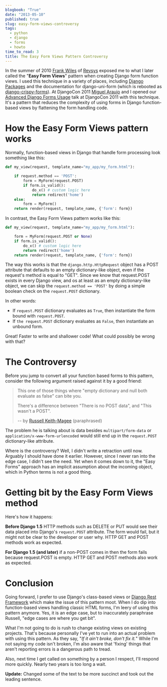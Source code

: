 ```yaml
---
blogbook: "True"
date: "2013-05-10"
published: true
slug: easy-form-views-controversy
tags:
  - python
  - django
  - forms
  - howto
time_to_read: 3
title: The Easy Form Views Pattern Controversy
---
```


In the summer of 2010 [Frank Wiles](https://twitter.com/fwiles) of
[Revsys](https://revsys.com) exposed me to what I later called the
"**Easy Form Views**" pattern when creating Django form function
views. I used this technique in a variety of places, including [Django
Packages](https://www.djangopackages.com) and the documentation for
django-uni-form (which is rebooted as
[django-crispy-forms](https://github.com/maraujop/django-crispy-forms)).
At DjangoCon 2011 [Miguel Araujo](https://tothinkornottothink.com/) and I
opened our [Advanced Django Forms
Usage](https://lanyrd.com/2011/djangocon-us/shbrd/) talk at DjangoCon
2011 with this technique. It's a pattern that reduces the complexity of
using forms in Django function-based views by flattening the form
handling code.

# How the Easy Form Views pattern works

Normally, function-based views in Django that handle form processing
look something like this:

```python
def my_view(request, template_name="my_app/my_form.html"):

    if request.method == 'POST':
        form = MyForm(request.POST)
        if form.is_valid():
            do_x() # custom logic here
            return redirect('home')
    else:
        form = MyForm()
    return render(request, template_name, {'form': form})
```

In contrast, the Easy Form Views pattern works like this:

```python
def my_view(request, template_name="my_app/my_form.html"):

    form = MyForm(request.POST or None)
    if form.is_valid():
        do_x() # custom logic here
        return redirect('home')
    return render(request, template_name, {'form': form})
```

The way this works is that the `django.http.HttpRequest` object has a
POST attribute that defaults to an empty dictionary-like object, even if
the request's method is equal to "GET". Since we know that
request.POST exists in every Django view, and os at least as an empty
dictionary-like object, we can skip the `request.method == 'POST'` by
doing a simple boolean check on the `request.POST` dictionary.

In other words:

- If `request.POST` dictionary evaluates as `True`, then instantiate
  the form bound with `request.POST`.
- If `the request.POST` dictionary evaluates as `False`, then
  instantiate an unbound form.

Great! Faster to write and shallower code! What could possibly be wrong
with that?

# The Controversy

Before you jump to convert all your function based forms to this
pattern, consider the following argument raised against it by a good
friend:

> This one of those things where "empty dictionary and null both
> evaluate as false" can bite you.
>
> There's a difference between "There is no POST data", and "This
> wasn't a POST".
>
> -- by [Russell Keith-Magee](https://cecinestpasun.com/) (paraphrased)

The problem he is talking about is data besides `multipart/form-data` or
`application/x-www-form-urlencoded` would still end up in the
`request.POST` dictionary-like attribute.

Where is the controversy? Well, I didn't write a retraction until now.
Arguably I should have done it earlier. However, since I never ran into
the edge case, I didn't see the need. Yet when it comes down to it, the
"Easy Forms" approach has an implicit assumption about the incoming
object, which in Python terms is not a good thing.

# Getting bit by the Easy Form Views method

Here's how it happens:

**Before Django 1.5** HTTP methods such as DELETE or PUT would see their
data placed into Django's `request.POST` attribute. The form would
fail, but it might not be clear to the developer or user why. HTTP GET
and POST methods work as expected.

**For Django 1.5 (and later)** if a non-POST comes in then the form
fails because request.POST is empty. HTTP GET and POST methods also work
as expected.

# Conclusion

Going forward, I prefer to use Django's class-based views or [Django
Rest Framework](https://djangorestframework.com) which make the issue of
this pattern moot. When I do dip into function-based views handling
classic HTML forms, I'm leery of using this pattern anymore. Yes, it is
an edge case, but to inaccurately paraphrase Russell, "edge cases are
where you get bit".

What I'm not going to do is rush to change existing views on existing
projects. That's because personally I've yet to run into an actual
problem with using this pattern. As they say, "_If it ain't broke,
don't fix it._" While I'm not saying my code isn't broken, I'm also
aware that 'fixing' things that aren't reporting errors is a
dangerous path to tread.

Also, next time I get called on something by a person I respect, I'll
respond more quickly. Nearly two years is too long a wait.

**Update:** Changed some of the text to be more succinct and took out
the leading sentence.
